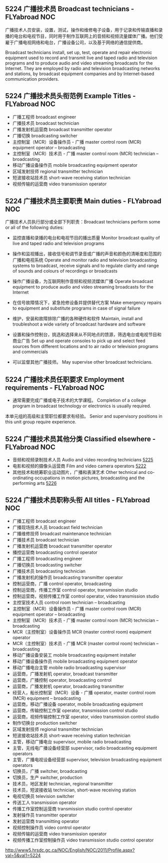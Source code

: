 ## 5224 广播技术员 Broadcast technicians - FLYabroad NOC广播技术人员安装，设置，测试，操作和维修电子设备，用于记录和传输直播和录播的电台和电视节目，同时用于制作互联网上的音频和视频流量媒体广播。他们受雇于广播电视网络和电台，广播设备公司，以及基于网络的通信提供商。Broadcast technicians install, set up, test, operate and repair electronic equipment used to record and transmit live and taped radio and television programs and to produce audio and video streaming broadcasts for the Internet. They are employed by radio and television broadcasting networks and stations, by broadcast equipment companies and by Internet-based communication providers. ## 5224 广播技术员头衔范例 Example Titles - FLYabroad NOC* 广播工程师 broadcast engineer* 广播技术员 broadcast technician* 广播发射机运营商 broadcast transmitter operator* 广播切换 broadcasting switcher* 主控制室（MCR）设备操作员 - 广播 master control room (MCR) equipment operator – broadcasting* 主控制室（MCR）技术员 - 广播 master control room (MCR) technician – broadcasting* 移动广播设备操作员 mobile broadcasting equipment operator* 区域发射技师 regional transmitter technician* 短波接收站技术员 short-wave receiving station technician* 视频传输的运营商 video transmission operator## 5224 广播技术员主要职责 Main duties - FLYabroad NOC广播技术人员执行部分或全部下列职责：Broadcast technicians perform some or all of the following duties:* 监控直播和录播的电台和电视节目的播出质量Monitor broadcast quality of live and taped radio and television programs* 操作和监视播出，接收信号和调节录音或广播的声音和颜色的清晰度和范围的广播和电视系统Operate and monitor radio and television broadcasting systems to broadcast, receive signals and to regulate clarity and range of sounds and colours of recordings or broadcasts* 操作广播设备，为互联网制作音频和视频流媒体广播Operate broadcast equipment to produce audio and video streaming broadcasts for the Internet* 在信号故障情况下，紧急抢修设备并提供替代方案Make emergency repairs to equipment and substitute programs in case of signal failure* 维护，安装和故障排除广播的各种硬件和软件Maintain, install and troubleshoot a wide variety of broadcast hardware and software* 设置和操作控制台，挑选和选择来从不同地点的馈源，筛选电台或电视节目和商业广告Set up and operate consoles to pick up and select feed sources from different locations and to air radio or television programs and commercials* 可以监督其他广播技师。May supervise other broadcast technicians.## 5224 广播技术员任职要求 Employment requirements - FLYabroad NOC* 通常需要完成广播或电子技术的大学课程。Completion of a college program in broadcast technology or electronics is usually required.本单元组的高级和主管职位都要求有经验。Senior and supervisory positions in this unit group require experience.## 5224 广播技术员其他分类 Classified elsewhere - FLYabroad NOC* 音频和视频录制技术人员 Audio and video recording technicians [5225](5225)* 电影和视频的摄像头运营商 Film and video camera operators [5222](5222)* 其他技术和统筹职业运动图片，广播和表演艺术 Other technical and co-ordinating occupations in motion pictures, broadcasting and the performing arts [5226](5226)## 5224 广播技术员职称头衔 All titles - FLYabroad NOC* 广播工程师 broadcast engineer* 广播现场技术人员 broadcast field technician* 广播维修技师 broadcast maintenance technician* 广播技术员 broadcast technician* 广播发射机运营商 broadcast transmitter operator* 播控运营商 broadcasting control operator* 广播工程师 broadcasting engineer* 广播切换员 broadcasting switcher* 广播技术员 broadcasting technician* 广播发射机的操作员 broadcasting transmitter operator* 控制运营商，广播 control operator, broadcasting* 控制运营商，传播工作室 control operator, transmission studio* 控制运营商，视频传播工作室 control operator, video transmission studio* 主控室技术人员 control room technician – broadcasting* 主控制室（MCR）设备操作员 - 广播 master control room (MCR) equipment operator – broadcasting* 主控制室（MCR）技术员 - 广播 master control room (MCR) technician – broadcasting* MCR（主控制室）设备操作员 MCR (master control room) equipment operator* MCR（主控制室）技术员 - 广播 MCR (master control room) technician – broadcasting* 移动广播设备安装工 mobile broadcasting equipment installer* 移动广播设备操作员 mobile broadcasting equipment operator* 移动广播电台主管 mobile radio broadcasting supervisor* 运营商，广播发射机 operator, broadcast transmitter* 运营商，广播控制 operator, broadcasting control* 运营商，广播发射机 operator, broadcasting transmitter* 经营人，船长控制室（MCR）设备 - 广播 operator, master control room (MCR) equipment – broadcasting* 运营商，移动广播设备 operator, mobile broadcasting equipment* 运营商，传输控制工作室 operator, transmission control studio* 运营商，视频传输控制工作室 operator, video transmission control studio* 制作切换台 production switcher* 区域发射技师 regional transmitter technician* 短波接收站技术员 short-wave receiving station technician* 主管，移动广播电台 supervisor, mobile radio broadcasting* 主管，无线电广播设备经营部 supervisor, radio broadcasting equipment operators* 主管，广播电视设备经营部 supervisor, television broadcasting equipment operators* 切换员，广播 switcher, broadcasting* 切换员，生产 switcher, production* 技术员，地区发射 technician, regional transmitter* 技术员，短波接收站 technician, short-wave receiving station* 电视切换员 television switcher* 传送工人 transmission operator* 传播工作室控制运营商 transmission studio control operator* 发射操作员 transmitter operator* 发射运营商 transmitting operator* 视频控制操作员 video control operator* 视频传输的运营商 video transmission operator* 视频传播工作室控制操作员 video transmission studio control operatorhttp://www5.hrsdc.gc.ca/NOC/English/NOC/2011/Profile.aspx?val=5&val1=5224